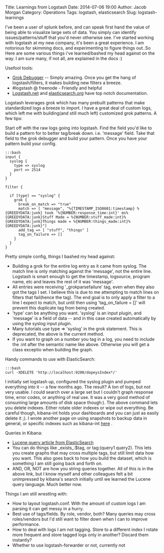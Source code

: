 Title: Learnings from Logstash
Date: 2014-07-06 19:00
Author: Jacob Morgan
Category: Operations
Tags: logstash, elasticsearch
Slug: logstash-learnings

I've been a user of splunk before, and can speak first hand the value of being able to visualize large sets of data. You simply can identify issues/patterns/stuff that you'd never otherwise see. I've started working with logstash at my new company, it's been a great experience. I am notorious for skimming docs, and experimenting to figure things out..So Here are some various things i've learned/bashed my head against on the way. I am sure many, if not all, are explained in the docs :)

Usefool tools:

*  [Grok Debugger](http://grokdebug.herokuapp.com/) -- Simply amazing. Once you get the hang of logstash/filters, it makes building new filters a breeze.
*  \#logstash @ freenode - Friendly and helpful
*  [Logstash.net](http://logstash.net) and [elasticsearch.org](http://elasticsearch.org) have top notch documentation.

Logstash leverages grok which has many prebuilt patterns that make standardized logs a breeze to import. I have a great deal of custom logs, which left me with building(and still much left) customized grok patterns. A few tips:

Start off with the raw logs going into logstash. Find the field you'd like to build a pattern for to better tag/break down. i.e. 'message' field. Take that field to the grok debugger and build your pattern. Once you have your pattern build your config.

    :::bash
    input {
      syslog {
        type => syslog
        port => 2514
      }
    }
    
    filter {
    
      if [type] == "syslog" {
        grok {
          break_on_match => "true"
          match => [ "message", "%{TIMESTAMP_ISO8601:timestamp} %{GREEDYDATA:junk} took '%{NUMBER:response_time:int}' ms%{GREEDYDATA:junk}Stuff Made = %{NUMBER:stuff_made:int}%{GREEDYDATA:junk}Things made = %{NUMBER:things_made:int}%{GREEDYDATA:junk}"]
          add_tag => [ "stuff", "things" ]
          tag_on_failure => []
        }
      }
    }


Pretty simple config, things I bashed my head against:

*  Building a grok for the entire log entry as it came from syslog. The match line is only matching against the 'message', not the entire line. Logstash is smart enough to get the timestamp, logsource, program name, etc and leaves the rest of it was 'message'. 
*  All entries were receiving '_grokparsefailure' tag, even when they also got the tags I set. I believe this is due to me attempting to match lines on filters that fail(hence the tag). The end goal is to only apply a filter to a line I expect to match, but until then using 'tag_on_failure = []' will prevent this duplicate tag from being created.
*  'type' can be anything you want. 'syslog' is an input plugin, and 'message' is a field of data -- and in this case created automatically by using the syslog input plugin. 
*  Many tutorials use type => 'syslog' in the grok statement. This is deprecated, the above is the current method.
* If you want to graph on a number you tag in a log, you need to include the :int after the semantic name like above. Otherwise you will get a class exceptio when building the graph.

Handy commands to use with ElasticSearch:

    :::bash
    curl -XDELETE 'http://localhost:9200/dopeysIndex*/'

I initially set logstash up, configured the syslog plugin and pumped everything into it -- a few months ago. The result? A *ton* of logs, but not very usable. I could search over a large set but I couldn't graph response time, error codes, or anything of real use. It was a very good method of consuming large amounts of disk space though:). The above command lets you delete indexes. Either rotate older indexes or wipe out everything. Be careful though, kibana-int holds your dashboards and you can just as easily delete it ;).  I wrote another page on using snapshots to backup data in general, or specific indexes such as kibana-int [here](/elasticsearch-snapshot.html) . 

 
Queries in Kibana:

*  [Lucene query article from ElasticSearch](http://www.elasticsearch.org/guide/en/elasticsearch/reference/current/query-dsl-query-string-query.html#query-string-syntax) 
*  You can do things like \_exists\_:$tag, or tag:(query1 query2). This lets you create graphs that may cross multiple tags, but still limit data how you want.  This also goes back to how you build the dataset, which is something I am still going back and forth on. 
* AND, OR, NOT are how you string queries together. All of this is in the above link, but I know myself and other colleagues felt a bit unimpressed by kibana's search initially until we learned the Lucene query language. Much better now.

Things I am still wrestling with:

*  How to layout logstash.conf. With the amount of custom logs I am parsing it can get messy in a hurry.
*  Best use of tags/fields. By role, vendor, both? Many queries may cross roles/vendors but I'd still want to filter down when I can to improve performance.
*  How to deal with logs I am not tagging. Store to a different index I rotate more frequent and store tagged logs only in another? Discard them instantly?
*  Whether to use logstash-forwarder or not, currently not

